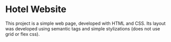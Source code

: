 
# Hotel Website
This project is a simple web page, developed with HTML and CSS. Its layout was developed using semantic tags and simple stylizations (does not use grid or flex css).
